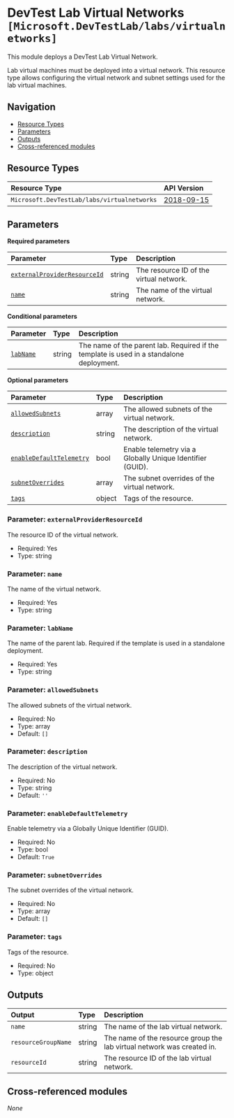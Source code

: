 # DevTest Lab Virtual Networks `[Microsoft.DevTestLab/labs/virtualnetworks]`

This module deploys a DevTest Lab Virtual Network.

Lab virtual machines must be deployed into a virtual network. This resource type allows configuring the virtual network and subnet settings used for the lab virtual machines.

## Navigation

- [Resource Types](#Resource-Types)
- [Parameters](#Parameters)
- [Outputs](#Outputs)
- [Cross-referenced modules](#Cross-referenced-modules)

## Resource Types

| Resource Type | API Version |
| :-- | :-- |
| `Microsoft.DevTestLab/labs/virtualnetworks` | [2018-09-15](https://learn.microsoft.com/en-us/azure/templates/Microsoft.DevTestLab/2018-09-15/labs/virtualnetworks) |

## Parameters

**Required parameters**

| Parameter | Type | Description |
| :-- | :-- | :-- |
| [`externalProviderResourceId`](#parameter-externalproviderresourceid) | string | The resource ID of the virtual network. |
| [`name`](#parameter-name) | string | The name of the virtual network. |

**Conditional parameters**

| Parameter | Type | Description |
| :-- | :-- | :-- |
| [`labName`](#parameter-labname) | string | The name of the parent lab. Required if the template is used in a standalone deployment. |

**Optional parameters**

| Parameter | Type | Description |
| :-- | :-- | :-- |
| [`allowedSubnets`](#parameter-allowedsubnets) | array | The allowed subnets of the virtual network. |
| [`description`](#parameter-description) | string | The description of the virtual network. |
| [`enableDefaultTelemetry`](#parameter-enabledefaulttelemetry) | bool | Enable telemetry via a Globally Unique Identifier (GUID). |
| [`subnetOverrides`](#parameter-subnetoverrides) | array | The subnet overrides of the virtual network. |
| [`tags`](#parameter-tags) | object | Tags of the resource. |

### Parameter: `externalProviderResourceId`

The resource ID of the virtual network.

- Required: Yes
- Type: string

### Parameter: `name`

The name of the virtual network.

- Required: Yes
- Type: string

### Parameter: `labName`

The name of the parent lab. Required if the template is used in a standalone deployment.

- Required: Yes
- Type: string

### Parameter: `allowedSubnets`

The allowed subnets of the virtual network.

- Required: No
- Type: array
- Default: `[]`

### Parameter: `description`

The description of the virtual network.

- Required: No
- Type: string
- Default: `''`

### Parameter: `enableDefaultTelemetry`

Enable telemetry via a Globally Unique Identifier (GUID).

- Required: No
- Type: bool
- Default: `True`

### Parameter: `subnetOverrides`

The subnet overrides of the virtual network.

- Required: No
- Type: array
- Default: `[]`

### Parameter: `tags`

Tags of the resource.

- Required: No
- Type: object


## Outputs

| Output | Type | Description |
| :-- | :-- | :-- |
| `name` | string | The name of the lab virtual network. |
| `resourceGroupName` | string | The name of the resource group the lab virtual network was created in. |
| `resourceId` | string | The resource ID of the lab virtual network. |

## Cross-referenced modules

_None_
